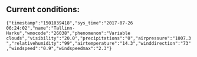 ## Current conditions: 
 ``` {"timestamp":"1501039418","sys_time":"2017-07-26 06:24:02","name":"Tallinn-Harku","wmocode":"26038","phenomenon":"Variable clouds","visibility":"20.0","precipitations":"0","airpressure":"1007.3","relativehumidity":"99","airtemperature":"14.3","winddirection":"73","windspeed":"0.9","windspeedmax":"2.3"} ```
